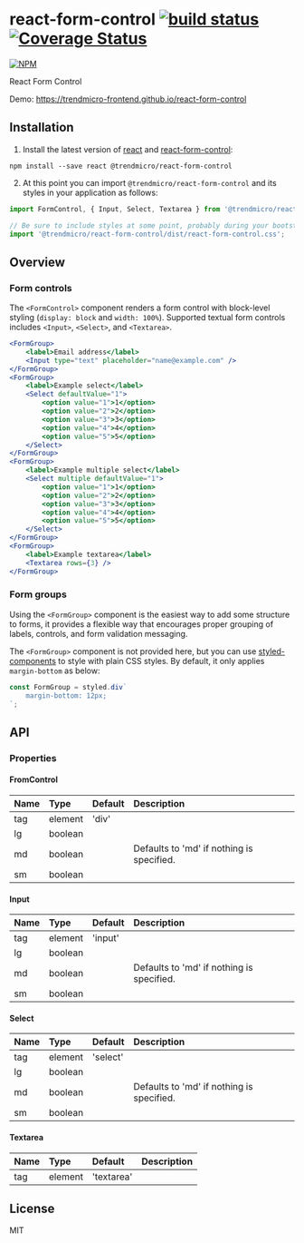 # react-form-control [![build status](https://travis-ci.org/trendmicro-frontend/react-form-control.svg?branch=master)](https://travis-ci.org/trendmicro-frontend/react-form-control) [![Coverage Status](https://coveralls.io/repos/github/trendmicro-frontend/react-form-control/badge.svg?branch=master)](https://coveralls.io/github/trendmicro-frontend/react-form-control?branch=master)

[![NPM](https://nodei.co/npm/@trendmicro/react-form-control.png?downloads=true&stars=true)](https://nodei.co/npm/@trendmicro/react-form-control/)

React Form Control

Demo: https://trendmicro-frontend.github.io/react-form-control

## Installation

1. Install the latest version of [react](https://github.com/facebook/react) and [react-form-control](https://github.com/trendmicro-frontend/react-form-control):

  ```
  npm install --save react @trendmicro/react-form-control
  ```

2. At this point you can import `@trendmicro/react-form-control` and its styles in your application as follows:

  ```js
  import FormControl, { Input, Select, Textarea } from '@trendmicro/react-form-control';

  // Be sure to include styles at some point, probably during your bootstraping
  import '@trendmicro/react-form-control/dist/react-form-control.css';
  ```

## Overview

### Form controls

The `<FormControl>` component renders a form control with block-level styling (`display: block` and `width: 100%`). Supported textual form controls includes `<Input>`, `<Select>`, and `<Textarea>`.

```jsx
<FormGroup>
    <label>Email address</label>
    <Input type="text" placeholder="name@example.com" />
</FormGroup>
<FormGroup>
    <label>Example select</label>
    <Select defaultValue="1">
        <option value="1">1</option>
        <option value="2">2</option>
        <option value="3">3</option>
        <option value="4">4</option>
        <option value="5">5</option>
    </Select>
</FormGroup>
<FormGroup>
    <label>Example multiple select</label>
    <Select multiple defaultValue="1">
        <option value="1">1</option>
        <option value="2">2</option>
        <option value="3">3</option>
        <option value="4">4</option>
        <option value="5">5</option>
    </Select>
</FormGroup>
<FormGroup>
    <label>Example textarea</label>
    <Textarea rows={3} />
</FormGroup>
```

### Form groups

Using the `<FormGroup>` component is the easiest way to add some structure to forms, it provides a flexible way that encourages proper grouping of labels, controls, and form validation messaging.

The `<FormGroup>` component is not provided here, but you can use [styled-components](https://github.com/styled-components/styled-components) to style with plain CSS styles. By default, it only applies `margin-bottom` as below:

```jsx
const FormGroup = styled.div`
    margin-bottom: 12px;
`;
```

## API

### Properties

#### FromControl

Name | Type | Default | Description
:--- | :--- | :------ | :----------
tag | element | 'div' |
lg | boolean | |
md | boolean | | Defaults to 'md' if nothing is specified.
sm | boolean | |

#### Input

Name | Type | Default | Description
:--- | :--- | :------ | :----------
tag | element | 'input' |
lg | boolean | |
md | boolean | | Defaults to 'md' if nothing is specified.
sm | boolean | |

#### Select

Name | Type | Default | Description
:--- | :--- | :------ | :----------
tag | element | 'select' |
lg | boolean | |
md | boolean | | Defaults to 'md' if nothing is specified.
sm | boolean | |

#### Textarea

Name | Type | Default | Description
:--- | :--- | :------ | :----------
tag | element | 'textarea' |

## License

MIT

